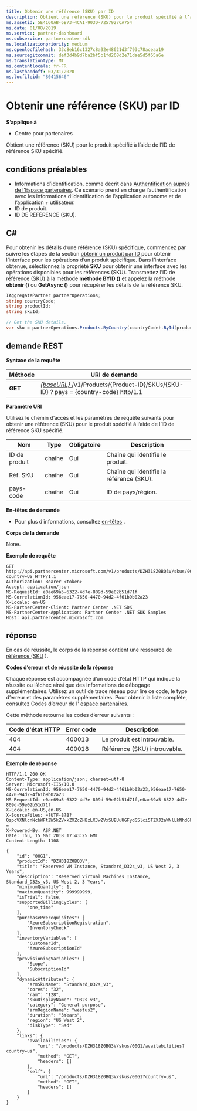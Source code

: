 ```yaml
---
title: Obtenir une référence (SKU) par ID
description: Obtient une référence (SKU) pour le produit spécifié à l’aide de l’ID de référence SKU spécifié.
ms.assetid: 5E4160AB-6B73-4CA1-903D-7257927CA754
ms.date: 01/08/2019
ms.service: partner-dashboard
ms.subservice: partnercenter-sdk
ms.localizationpriority: medium
ms.openlocfilehash: 33c8eb16c1327c8a92e48621d3f793c78aceaa19
ms.sourcegitcommit: def3d4b9d7ba2bf5b1fd268d2e71dae5d5f65a6e
ms.translationtype: MT
ms.contentlocale: fr-FR
ms.lasthandoff: 03/31/2020
ms.locfileid: "80415646"
---
```

# <a name="get-a-sku-by-id"></a>Obtenir une référence (SKU) par ID


**S’applique à**

- Centre pour partenaires

Obtient une référence (SKU) pour le produit spécifié à l’aide de l’ID de référence SKU spécifié.

## <a name="span-idprerequisitesspan-idprerequisitesspan-idprerequisitesprerequisites"></a><span id="Prerequisites"/><span id="prerequisites"/><span id="PREREQUISITES"/>conditions préalables


- Informations d’identification, comme décrit dans [Authentification auprès de l’Espace partenaires](partner-center-authentication.md). Ce scénario prend en charge l’authentification avec les informations d’identification de l’application autonome et de l’application + utilisateur.
- ID de produit. 
- ID DE RÉFÉRENCE (SKU). 


## <a name="span-idc_span-idc_c"></a><span id="C_"/><span id="c_"/>C#


Pour obtenir les détails d’une référence (SKU) spécifique, commencez par suivre les étapes de la section [obtenir un produit par ID](get-a-product-by-id.md) pour obtenir l’interface pour les opérations d’un produit spécifique. Dans l’interface obtenue, sélectionnez la propriété **SKU** pour obtenir une interface avec les opérations disponibles pour les références (SKU). Transmettez l’ID de référence (SKU) à la méthode **méthode BYID ()** et appelez la méthode **obtenir ()** ou **GetAsync ()** pour récupérer les détails de la référence SKU.

``` csharp
IAggregatePartner partnerOperations;
string countryCode;
string productId; 
string skuId;

// Get the SKU details.
var sku = partnerOperations.Products.ByCountry(countryCode).ById(productId).Skus.ById(skuId).Get();
```

## <a name="span-idrest_requestspan-idrest_requestspan-idrest_requestrest-request"></a><span id="REST_Request"/><span id="rest_request"/><span id="REST_REQUEST"/>demande REST


**Syntaxe de la requête**

| Méthode  | URI de demande                                                                                                         |
|---------|---------------------------------------------------------------------------------------------------------------------|
| **GET** | [ *{baseURL}* ](partner-center-rest-urls.md)/v1/Products/{Product-ID}/SKUs/{SKU-ID} ? pays = {country-code} http/1.1   |

 

**Paramètre URI**

Utilisez le chemin d’accès et les paramètres de requête suivants pour obtenir une référence (SKU) pour le produit spécifié à l’aide de l’ID de référence SKU spécifié.

| Nom                   | Type     | Obligatoire | Description                                                     |
|------------------------|----------|----------|-----------------------------------------------------------------|
| ID de produit             | chaîne   | Oui      | Chaîne qui identifie le produit.                           |
| Réf. SKU                 | chaîne   | Oui      | Chaîne qui identifie la référence (SKU).                               |
| pays-code           | chaîne   | Oui      | ID de pays/région.                                            |

 

**En-têtes de demande**

- Pour plus d’informations, consultez [en-têtes](headers.md) .

**Corps de la demande**

None.

**Exemple de requête**

```http
GET http://api.partnercenter.microsoft.com/v1/products/DZH318Z0BQ3V/skus/00G1?country=US HTTP/1.1
Authorization: Bearer <token>
Accept: application/json
MS-RequestId: e0ae69a5-6322-4d7e-809d-59e02b51d71f
MS-CorrelationId: 956eae17-7650-4470-94d2-4f61b9b02a23
X-Locale: en-US
MS-PartnerCenter-Client: Partner Center .NET SDK
MS-PartnerCenter-Application: Partner Center .NET SDK Samples
Host: api.partnercenter.microsoft.com
```

## <a name="span-idresponsespan-idresponsespan-idresponseresponse"></a><span id="Response"/><span id="response"/><span id="RESPONSE"/>réponse


En cas de réussite, le corps de la réponse contient une ressource de [référence (SKU](product-resources.md#sku) ).

**Codes d’erreur et de réussite de la réponse**

Chaque réponse est accompagnée d’un code d’état HTTP qui indique la réussite ou l’échec ainsi que des informations de débogage supplémentaires. Utilisez un outil de trace réseau pour lire ce code, le type d’erreur et des paramètres supplémentaires. Pour obtenir la liste complète, consultez Codes d’erreur de l' [espace partenaires](error-codes.md).

Cette méthode retourne les codes d’erreur suivants :

| Code d'état HTTP     | Error code   | Description                                                                                               |
|----------------------|--------------|-----------------------------------------------------------------------------------------------------------|
| 404                  | 400013       | Le produit est introuvable.                                                                                    |
| 404                  | 400018       | Référence (SKU) introuvable.                                                                                        |


**Exemple de réponse**

```http
HTTP/1.1 200 OK
Content-Type: application/json; charset=utf-8
Server: Microsoft-IIS/10.0
MS-CorrelationId: 956eae17-7650-4470-94d2-4f61b9b02a23,956eae17-7650-4470-94d2-4f61b9b02a23
MS-RequestId: e0ae69a5-6322-4d7e-809d-59e02b51d71f,e0ae69a5-6322-4d7e-809d-59e02b51d71f
X-Locale: en-US,en-US
X-SourceFiles: =?UTF-8?B?QzpcVXNlcnNcbWFtZW5kZVxkZXZcZHBzLXJwZVxSUEUuUGFydG5lci5TZXJ2aWNlLkNhdGFsb2dcV2ViQXBpc1xDYXRhbG9nU2VydmljZS5WMi5XZWJcdjFccHJvZHVjdHNcRFpIMzE4WjBCUTNWXHNrdXNcMDBHMQ==?=
X-Powered-By: ASP.NET
Date: Thu, 15 Mar 2018 17:43:25 GMT
Content-Length: 1108

{
    "id": "00G1",
    "productId": "DZH318Z0BQ3V",
    "title": "Reserved VM Instance, Standard_D32s_v3, US West 2, 3 Years",
    "description": "Reserved Virtual Machines Instance, Standard_D32s_v3, US West 2, 3 Years",
    "minimumQuantity": 1,
    "maximumQuantity": 999999999,
    "isTrial": false,
    "supportedBillingCycles": [
        "one_time"
    ],
    "purchasePrerequisites": [
        "AzureSubscriptionRegistration",
        "InventoryCheck"
    ],
    "inventoryVariables": [
        "CustomerId",
        "AzureSubscriptionId"
    ],
    "provisioningVariables": [
        "Scope",
        "SubscriptionId"
    ],
    "dynamicAttributes": {
        "armSkuName": "Standard_D32s_v3",
        "cores": "32",
        "ram": "128",
        "skuDisplayName": "D32s v3",
        "category": "General purpose",
        "armRegionName": "westus2",
        "duration": "3Years",
        "region": "US West 2",
        "diskType": "Ssd"
    },
    "links": {
        "availabilities": {
            "uri": "/products/DZH318Z0BQ3V/skus/00G1/availabilities?country=us",
            "method": "GET",
            "headers": []
        },
        "self": {
            "uri": "/products/DZH318Z0BQ3V/skus/00G1?country=us",
            "method": "GET",
            "headers": []
        }
    }
}
```

